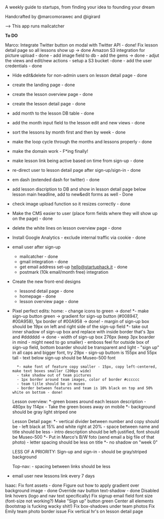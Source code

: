 A weekly guide to startups, from finding your idea to founding your dream

Handcrafted by @marcomorawec and @igirard

--> This app runs mailcatcher

__To DO__

Marco:
Integrate Twitter button on modal with Twitter API - done!
Fix lesson detail page so all lessons show up -> done
Amazon S3 integration for picture upload - done
	- add image field to db
	- add the gems -> done
	- adjut the views and edit/new actions
	- setup a S3 bucket -done
	- add the user credentials - done
- Hide edit&delete for non-admin users on lesson detail page - done
- create the landing page - done
- create the lesson overview page - done
- create the lesson detail page - done
- add month to the lesson DB table - done
- add the month input field to the lesson edit and new views - done
- sort the lessons by month first and then by week - done
- make the loop cycle through the months and lessons properly - done
- make the domain work - F*ing finally!
- make lesson link being active based on time from sign-up - done
- re-direct user to lesson detail page after sign-up/sign-in - done
- em dash (extended dash for twitter) - done
- add lesson discription to DB and show in lesson detail page below lesson main headline, add to new&edit forms as well - Done
- check image upload function so it resizes correctly - done
- Make the CMS easier to user (place form fields where they will show up on the page) - done
- delete the white lines on lesson overview page - done
- Install Google Analytics - exclude internal traffic via cookie - done

- email user after sign-up
	- mailcatcher - done
	- gmail integration - done 
	- get email address set-up hello@startuphack.it - done
	- postmark (10k email/month free) integration

- Create the new front-end designs
	- lessond detail page - done
	- homepage - done
	- lesson overview page - done

- Pixel perfect edits:
	home:
		- change icons to green -> done!
		*- make sign-up button green -> gradient for sign-up button (#008947, #00A958), 1px border of #00A958 -> done!
		- margin of sign-up box should be 19px on left and right side of the sign-up field
		*- take out inner shadow of sign-up box and replace with inside border that's 3px and #dddddd -> done
		- width of sign-up box 276px (keep 3px boarder in mind - might need to go smaller)
		- emboss feel for outside box of sign-up field, bottom boarder should be transparent and light
		- "sign up" in all caps and bigger font, try 29px
		- sign-up buttom is 155px and 55px tall
		- text below sign-up should be Museo-500 font

		*- make font of feature copy smaller - 15px, copy left-centered, make text boxes smaller (200px wide)
		- take shadow out of team pictures
		- 1px border around team images, color of border #cccccc
		- team title should be in museo
		- border between features and team is 10% black on top and 50% white on bottom - done!

	Lesson overview:
		*-green boxes around each lesson description - 480px by 114px
		- Take the green boxes away on mobile
		*- background should be gray light striped one

	Lesson Detail page:
		*- vertical divider between number and copy should be - left black at 15% and white right at 20%
		- space between name and title should be less
		- intro description should be left-justified, font should be Museo-500
		*- Put in Marco's B/W foto (send email a big file of that photo)
		- letter spacing should be less on title
		*- no shadow on "week 0"

	LESS OF A PRIORITY:
	Sign-up and sign-in
		- should be gray/striped background

	Top-nav:
		- spacing between links should be less


- email user new lessons link every 7 days



Isaac:
Fix font assets - done
Figure out how to apply gradient over background image - done
Override nav button text-shadow - done
Disabled link hovers (logo and nav text specifically)
Fix signup email field font size (font-size not working?)
Make "Sign up" button green
Center all elements (bootstrap is fucking wacky shit!)
Fix box-shadows under team photos
Fix Emily team photo border issue
Fix vertical hr's on lesson detail page